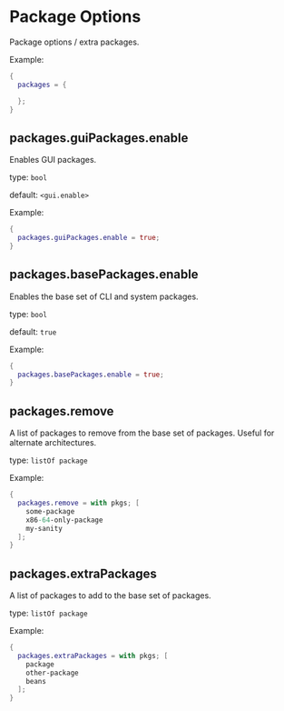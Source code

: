 # Package Options

Package options / extra packages.

Example:
```nix
{
  packages = {

  };
}
```

## packages.guiPackages.enable
Enables GUI packages.

type: `bool`

default: `<gui.enable>`

Example:
```nix
{
  packages.guiPackages.enable = true;
}
```

## packages.basePackages.enable
Enables the base set of CLI and system packages.

type: `bool`

default: `true`

Example:
```nix
{
  packages.basePackages.enable = true;
}
```

## packages.remove
A list of packages to remove from the base set of packages.
Useful for alternate architectures.

type: `listOf package`

Example:
```nix
{
  packages.remove = with pkgs; [
    some-package
    x86-64-only-package
    my-sanity
  ];
}
```

## packages.extraPackages
A list of packages to add to the base set of packages.

type: `listOf package`

Example:
```nix
{
  packages.extraPackages = with pkgs; [
    package
    other-package
    beans
  ];
}
```
